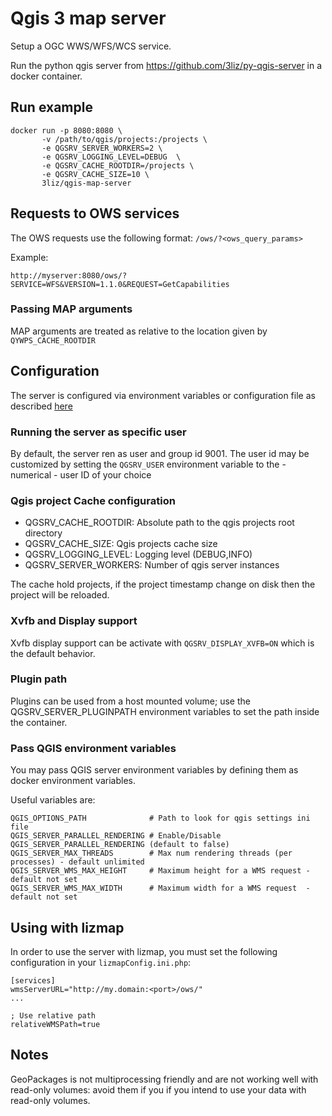 # Qgis 3 map  server

Setup a OGC WWS/WFS/WCS service.

Run the python qgis server from https://github.com/3liz/py-qgis-server in a docker container.

## Run example

```
docker run -p 8080:8080 \
       -v /path/to/qgis/projects:/projects \
       -e QGSRV_SERVER_WORKERS=2 \
       -e QGSRV_LOGGING_LEVEL=DEBUG  \
       -e QGSRV_CACHE_ROOTDIR=/projects \
       -e QGSRV_CACHE_SIZE=10 \
       3liz/qgis-map-server
```

## Requests to OWS services

The OWS requests use the following format:  `/ows/?<ows_query_params>`

Example:

```
http://myserver:8080/ows/?SERVICE=WFS&VERSION=1.1.0&REQUEST=GetCapabilities
```

### Passing MAP arguments

MAP arguments are treated as relative to the location given by  `QYWPS_CACHE_ROOTDIR`

## Configuration

The server is configured via environment variables or configuration file as
described [here](https://github.com/3liz/py-qgis-server/blob/master/README.md#configuration)

### Running the server as specific user 

By default, the server ren as user and group id 9001. The user id may be customized by setting
the `QGSRV_USER` environment variable to the - numerical - user ID of your choice 


### Qgis project Cache configuration

- QGSRV\_CACHE\_ROOTDIR: Absolute path to the qgis projects root directory
- QGSRV\_CACHE\_SIZE: Qgis projects cache size
- QGSRV\_LOGGING\_LEVEL: Logging level (DEBUG,INFO)
- QGSRV\_SERVER\_WORKERS: Number of qgis server instances

The cache hold projects, if the project timestamp change on disk then the project will be reloaded.

### Xvfb and Display support

Xvfb display support can be activate with `QGSRV_DISPLAY_XVFB=ON` which is the default behavior.

### Plugin path

Plugins can be used from a host mounted volume; use the QGSRV\_SERVER\_PLUGINPATH environment
variables to set the path inside the container.

### Pass QGIS environment variables 

You may pass QGIS server environment variables by defining them as docker environment variables.

Useful variables are:

```
QGIS_OPTIONS_PATH              # Path to look for qgis settings ini file
QGIS_SERVER_PARALLEL_RENDERING # Enable/Disable QGIS_SERVER_PARALLEL_RENDERING (default to false)
QGIS_SERVER_MAX_THREADS        # Max num rendering threads (per processes) - default unlimited
QGIS_SERVER_WMS_MAX_HEIGHT     # Maximum height for a WMS request - default not set
QGIS_SERVER_WMS_MAX_WIDTH      # Maximum width for a WMS request  - default not set
```

## Using with lizmap

In order to use the server with lizmap, you must set the following configuration
in your `lizmapConfig.ini.php`:

```
[services]
wmsServerURL="http://my.domain:<port>/ows/"
...

; Use relative path
relativeWMSPath=true
```

## Notes

GeoPackages is not multiprocessing friendly and are not working well with read-only volumes: avoid them if you if
you intend to use your data with read-only volumes.



